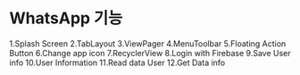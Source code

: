 # WhatsApp 기능
1.Splash Screen
2.TabLayout
3.ViewPager
4.MenuToolbar
5.Floating Action Button
6.Change app icon
7.RecyclerView
8.Login with Firebase
9.Save User info
10.User Information
11.Read data User
12.Get Data info 
